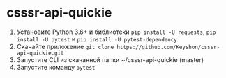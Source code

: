 # csssr-api-quickie

1. Установите Python 3.6+ и библиотеки `pip install -U requests`, `pip install -U pytest` и `pip install -U pytest-dependency`
2. Скачайте приложение `git clone https://github.com/Keyshon/csssr-api-quickie.git`
3. Запустите CLI из скачанной папки ~/csssr-api-quickie (master)
4. Запустите команду `pytest`
